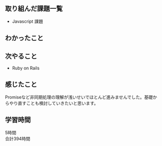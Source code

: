 ## 取り組んだ課題一覧
- Javascript 課題

## わかったこと


## 次やること
- Ruby on Rails

## 感じたこと
Promiseなど非同期処理の理解が浅いせいでほとんど進みませんでした。基礎からやり直すことも検討していきたいと思います。

## 学習時間
5時間<br />
合計394時間